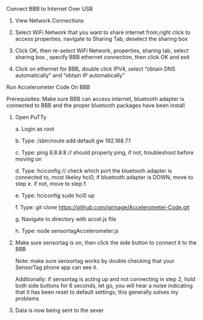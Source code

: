 Connect BBB to Internet Over USB



1.  View Network Connections

2.  Select WiFi Network that you want to share internet from,right click to access properties, navigate to Sharing Tab, deselect the sharing box

3.  Click OK, then re-select WiFi Network, properties, sharing tab, select sharing box , specify BBB ethernet connection, then click OK and exit

4.  Click on ethernet for BBB, double click IPV4, select “obtain DNS automatically” and “obtain IP automatically”



Run Accelerometer Code On BBB



Prerequisites: Make sure BBB can access internet, bluetooth adapter is connected to BBB and the proper bluetooth packages have been                   install


1. Open PuTTy
   
   a.  Login as root

   b.  Type: /sbin/route add default gw 192.168.7.1
   
   c.  Type: ping 8.8.8.8  // should properly ping, if not, troubleshoot before moving on
   
   d.  Type: hciconfig  // check which port the bluetooth adapter is connected to, most likeley hci0, if bluetooth adapter is DOWN,              move to step e. if not, move to step f.
   
   e.  Type: hciconfig sudo hci0 up
   
   f.  Type: git clone https://github.com/jgrinage/Accelerometer-Code.git
   
   g.  Navigate to directory with accel.js file
   
   h.  Type: node sensortagAccelerometer.js
   
   
2.  Make sure sensortag is on, then click the side button to connect it to the BBB
      
    Note: make sure sensortag works by double checking that your SensorTag phone app can see it.

    Additionally: if sensortag is acting up and not connecting in step 2, hold both side buttons for 6 seconds, let go, you will hear a               noise indicating that it has been reset to default settings; this generally solves my problems
   

3.  Data is now being sent to the sever
